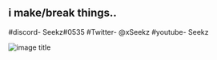 ## i make/break things..
#discord- Seekz#0535
#Twitter- @xSeekz
#youtube- Seekz

![image title](https://rushter.com/counter.svg)
